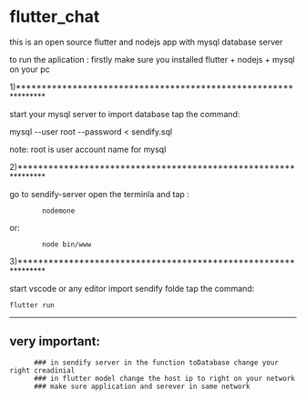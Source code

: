 # flutter_chat
this is an open source flutter and nodejs app with mysql database server

to run the aplication :
firstly make sure you installed flutter + nodejs + mysql on your pc

1)***************************************************************

start your mysql server 
to import database tap the command: 

mysql --user root --password  < sendify.sql

note: root is user account name  for mysql

2)***************************************************************

go to sendify-server open the terminla and tap :
```
        nodemone  
```
or:
```
        node bin/www
```     
3)***************************************************************

start vscode or any editor import sendify folde tap the command: 
```
flutter run
```
****************************************************************

## very important:
          ### in sendify server in the function toDatabase change your right creadinial 
          ### in flutter model change the host ip to right on your network
          ### make sure application and serever in same network
